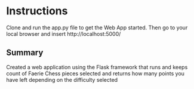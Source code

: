 # Instructions

Clone and run the app.py file to get the Web App started. Then go to your local browser and insert http://localhost:5000/

## Summary

Created a web application using the Flask framework that runs and keeps count of Faerie Chess pieces selected and returns how many points you have left depending on the difficulty selected
